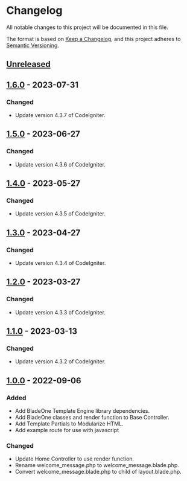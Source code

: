 # Changelog

All notable changes to this project will be documented in this file.

The format is based on [Keep a Changelog](https://keepachangelog.com/en/1.0.0/),
and this project adheres to [Semantic Versioning](https://semver.org/spec/v2.0.0.html).

## [Unreleased]

## [1.6.0] - 2023-07-31

### Changed

- Update version 4.3.7 of CodeIgniter.

## [1.5.0] - 2023-06-27

### Changed

- Update version 4.3.6 of CodeIgniter.

## [1.4.0] - 2023-05-27

### Changed

- Update version 4.3.5 of CodeIgniter.

## [1.3.0] - 2023-04-27

### Changed

- Update version 4.3.4 of CodeIgniter.

## [1.2.0] - 2023-03-27

### Changed

- Update version 4.3.3 of CodeIgniter.

## [1.1.0] - 2023-03-13

### Changed

- Update version 4.3.2 of CodeIgniter.

## [1.0.0] - 2022-09-06

### Added

- Add BladeOne Template Engine library dependencies.
- Add BladeOne classes and render function to Base Controller.
- Add Template Partials to Modularize HTML.
- Add example route for use with javascript

### Changed

- Update Home Controller to use render function.
- Rename welcome_message.php to welcome_message.blade.php.
- Convert welcome_message.blade.php to child of layout.blade.php.

[unreleased]: https://github.com/ManuelGil/ci4-blade/compare/v1.6.0...HEAD
[1.6.0]: https://github.com/ManuelGil/ci4-blade/compare/v1.5.0...v1.6.0
[1.5.0]: https://github.com/ManuelGil/ci4-blade/compare/v1.4.0...v1.5.0
[1.4.0]: https://github.com/ManuelGil/ci4-blade/compare/v1.3.0...v1.4.0
[1.3.0]: https://github.com/ManuelGil/ci4-blade/compare/v1.2.0...v1.3.0
[1.2.0]: https://github.com/ManuelGil/ci4-blade/compare/v1.1.0...v1.2.0
[1.1.0]: https://github.com/ManuelGil/ci4-blade/compare/v1.0.0...v1.1.0
[1.0.0]: https://github.com/ManuelGil/ci4-blade/releases/tag/v1.0.0
